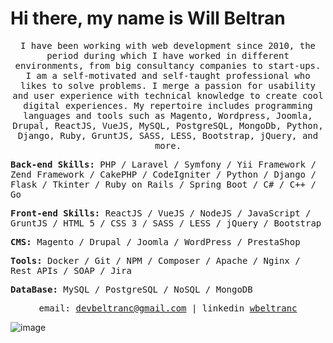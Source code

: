 # Hi there, my name is Will Beltran
<p align="center">
  <samp>
    I have been working with web development since 2010, the period during which I have worked in different environments, from big consultancy companies to start-ups. I am a self-motivated and self-taught professional who likes to solve problems. I merge a passion for usability and user experience with technical knowledge to create cool digital experiences. My repertoire includes programming languages and tools such as Magento,  Wordpress, Joomla, Drupal, ReactJS, VueJS, MySQL, PostgreSQL, MongoDb, Python, Django, Ruby, GruntJS, SASS, LESS, Bootstrap, jQuery, and more.
  </samp>
</p>
<p>
    <samp>
        <strong>
            Back-end Skills:
        </strong>
        PHP / Laravel / Symfony / Yii Framework / Zend Framework / CakePHP / CodeIgniter / Python / Django / Flask / Tkinter / Ruby on Rails / Spring Boot / C# / C++ / Go
    </samp>
</p>
<p>
    <samp>
        <strong>
            Front-end Skills:
        </strong>
        ReactJS / VueJS / NodeJS / JavaScript / GruntJS / HTML 5 / CSS 3 / SASS / LESS / jQuery / Bootstrap
    </samp>
</p>
<p>
    <samp>
        <strong>
            CMS:
        </strong>
        Magento / Drupal / Joomla / WordPress / PrestaShop
    </samp>
</p>
<p>
    <samp>
        <strong>
            Tools:
        </strong>
        Docker / Git / NPM / Composer / Apache / Nginx / Rest APIs / SOAP / Jira
    </samp>
</p>
<p>
    <samp>
        <strong>
            DataBase:
        </strong>
        MySQL / PostgreSQL / NoSQL / MongoDB
    </samp>
</p>
<p align="center">
  <samp>
    email: <a href="mailto:devbeltranc@gmail.com">devbeltranc@gmail.com</a> | linkedin <a href="https://linkedin.com/in/wbeltranc">wbeltranc</a>
  </samp>
</p>

![image](https://github.com/saadeghi/saadeghi/blob/master/dino.gif)